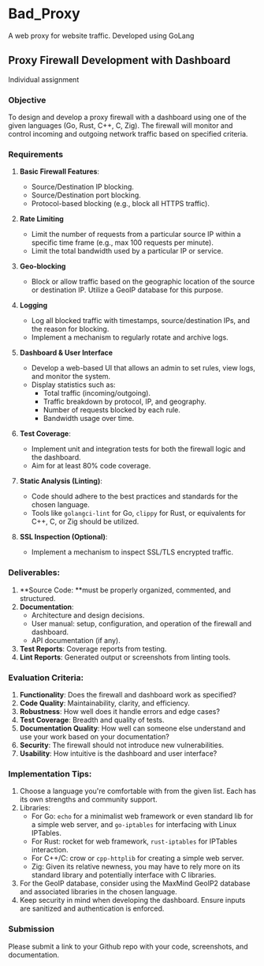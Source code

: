 


# Bad_Proxy
A web proxy for website traffic. Developed using GoLang

Proxy Firewall Development with Dashboard
-----------------------------------------

Individual assignment

### Objective

To design and develop a proxy firewall with a dashboard using one of the given languages (Go, Rust, C++, C, Zig). The firewall will monitor and control incoming and outgoing network traffic based on specified criteria.

### Requirements

1.  **Basic Firewall Features**:
    -   Source/Destination IP blocking.
    -   Source/Destination port blocking.
    -   Protocol-based blocking (e.g., block all HTTPS traffic).
2.  **Rate Limiting**
    -   Limit the number of requests from a particular source IP within a specific time frame (e.g., max 100 requests per minute).
    -   Limit the total bandwidth used by a particular IP or service.
3.  **Geo-blocking**
    -   Block or allow traffic based on the geographic location of the source or destination IP. Utilize a GeoIP database for this purpose.
4.  **Logging**
    -   Log all blocked traffic with timestamps, source/destination IPs, and the reason for blocking.
    -   Implement a mechanism to regularly rotate and archive logs.
5.  **Dashboard & User Interface**
    -   Develop a web-based UI that allows an admin to set rules, view logs, and monitor the system.
    -   Display statistics such as:
        -   Total traffic (incoming/outgoing).
        -   Traffic breakdown by protocol, IP, and geography.
        -   Number of requests blocked by each rule.
        -   Bandwidth usage over time.

1.  **Test Coverage**:
    -   Implement unit and integration tests for both the firewall logic and the dashboard.
    -   Aim for at least 80% code coverage.
2.  **Static Analysis (Linting)**:
    -   Code should adhere to the best practices and standards for the chosen language.
    -   Tools like `golangci-lint` for Go, `clippy` for Rust, or equivalents for C++, C, or Zig should be utilized.
3.  **SSL Inspection (Optional)**:
    -   Implement a mechanism to inspect SSL/TLS encrypted traffic.

### Deliverables:

1.  **Source Code: **must be properly organized, commented, and structured.
2.  **Documentation**:
    -   Architecture and design decisions.
    -   User manual: setup, configuration, and operation of the firewall and dashboard.
    -   API documentation (if any).
3.  **Test Reports**: Coverage reports from testing.
4.  **Lint Reports**: Generated output or screenshots from linting tools.

### Evaluation Criteria:

1.  **Functionality**: Does the firewall and dashboard work as specified?
2.  **Code Quality**: Maintainability, clarity, and efficiency.
3.  **Robustness**: How well does it handle errors and edge cases?
4.  **Test Coverage**: Breadth and quality of tests.
5.  **Documentation Quality**: How well can someone else understand and use your work based on your documentation?
6.  **Security**: The firewall should not introduce new vulnerabilities.
7.  **Usability**: How intuitive is the dashboard and user interface?

### Implementation Tips:

1.  Choose a language you're comfortable with from the given list. Each has its own strengths and community support.
2.  Libraries:
    -   For Go: `echo` for a minimalist web framework or even standard lib for a simple web server, and `go-iptables` for interfacing with Linux IPTables.
    -   For Rust: rocket for web framework, `rust-iptables` for IPTables interaction.
    -   For C++/C: crow or `cpp-httplib` for creating a simple web server.
    -   Zig: Given its relative newness, you may have to rely more on its standard library and potentially interface with C libraries.
3.  For the GeoIP database, consider using the MaxMind GeoIP2 database and associated libraries in the chosen language.
4.  Keep security in mind when developing the dashboard. Ensure inputs are sanitized and authentication is enforced.

### Submission

Please submit a link to your Github repo with your code, screenshots, and documentation.